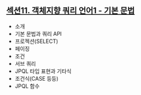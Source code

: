 ## [섹션11. 객체지향 쿼리 언어1 - 기본 문법](https://github.com/iieunji023/jpql-ex/blob/main/%EC%84%B9%EC%85%9811.md)
- 소개
- 기본 문법과 쿼리 API
- 프로젝션(SELECT)
- 페이징
- 조건
- 서브 쿼리
- JPQL 타입 표현과 기타식
- 조건식(CASE 등등)
- JPQL 함수